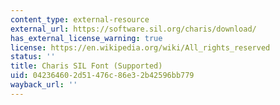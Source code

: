 ```yaml
---
content_type: external-resource
external_url: https://software.sil.org/charis/download/
has_external_license_warning: true
license: https://en.wikipedia.org/wiki/All_rights_reserved
status: ''
title: Charis SIL Font (Supported)
uid: 04236460-2d51-476c-86e3-2b42596bb779
wayback_url: ''
---
```

